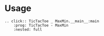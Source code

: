 # Usage

```{eval-rst}
.. click:: TicTacToe _ MaxMin.__main__:main
    :prog: TicTacToe - MaxMin
    :nested: full
```
